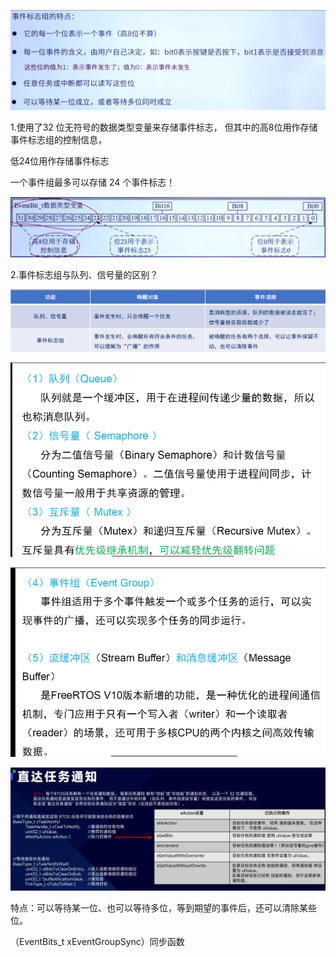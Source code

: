 ![image-20250422145747851](./image/事件标志组.assets/image-20250422145747851.png)

1.使用了32 位无符号的数据类型变量来存储事件标志， 但其中的高8位用作存储事件标志组的控制信息，

低24位用作存储事件标志 

一个事件组最多可以存储 24 个事件标志！

![image-20250422145756208](./image/事件标志组.assets/image-20250422145756208.png)

2.事件标志组与队列、信号量的区别？

![image-20250422145803359](./image/事件标志组.assets/image-20250422145803359.png)

![image-20250422145806929](./image/事件标志组.assets/image-20250422145806929.png)

![image-20250422145810451](./image/事件标志组.assets/image-20250422145810451.png)

![image-20250422145815739](./image/事件标志组.assets/image-20250422145815739.png)

特点：可以等待某一位、也可以等待多位，等到期望的事件后，还可以清除某些位。

（EventBits_t  xEventGroupSync）同步函数